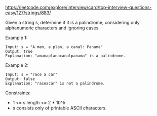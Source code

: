 https://leetcode.com/explore/interview/card/top-interview-questions-easy/127/strings/883/

Given a string s, determine if it is a palindrome, considering only alphanumeric characters and ignoring cases.

Example 1:

```
Input: s = "A man, a plan, a canal: Panama"
Output: true
Explanation: "amanaplanacanalpanama" is a palindrome.
```

Example 2:

```
Input: s = "race a car"
Output: false
Explanation: "raceacar" is not a palindrome.
```

Constraints:

- 1 <= s.length <= 2 \* 10^5
- s consists only of printable ASCII characters.
